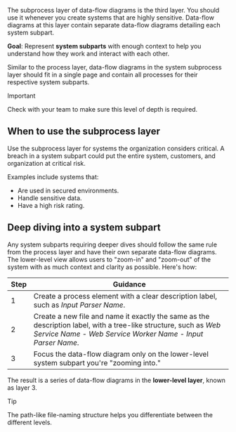 The subprocess layer of data-flow diagrams is the third layer. You should use it whenever you create systems that are highly sensitive. Data-flow diagrams at this layer contain separate data-flow diagrams detailing each system subpart.

**Goal**: Represent **system subparts** with enough context to help you understand how they work and interact with each other.

Similar to the process layer, data-flow diagrams in the system subprocess layer should fit in a single page and contain all processes for their respective system subparts.

> [!IMPORTANT]
> Check with your team to make sure this level of depth is required.

## When to use the subprocess layer

Use the subprocess layer for systems the organization considers critical. A breach in a system subpart could put the entire system, customers, and organization at critical risk.

Examples include systems that:

- Are used in secured environments.
- Handle sensitive data.
- Have a high risk rating.

## Deep diving into a system subpart

Any system subparts requiring deeper dives should follow the same rule from the process layer and have their own separate data-flow diagrams. The lower-level view allows users to "zoom-in" and "zoom-out" of the system with as much context and clarity as possible. Here's how:

|Step|Guidance|
|----|--------|
|1|Create a process element with a clear description label, such as *Input Parser Name*.|
|2|Create a new file and name it exactly the same as the description label, with a tree-like structure, such as *Web Service Name - Web Service Worker Name - Input Parser Name*.|
|3|Focus the data-flow diagram only on the lower-level system subpart you're "zooming into."|

The result is a series of data-flow diagrams in the **lower-level layer**, known as layer 3.

> [!TIP]
> The path-like file-naming structure helps you differentiate between the different levels.
